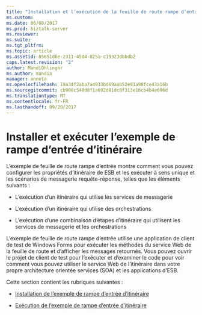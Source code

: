 ```yaml
---
title: "Installation et l’exécution de la feuille de route rampe d’entrée exemple | Documents Microsoft"
ms.custom: 
ms.date: 06/08/2017
ms.prod: biztalk-server
ms.reviewer: 
ms.suite: 
ms.tgt_pltfrm: 
ms.topic: article
ms.assetid: 85651d6e-2311-45d4-825a-c19323dbbdb2
caps.latest.revision: "2"
author: MandiOhlinger
ms.author: mandia
manager: anneta
ms.openlocfilehash: 19a34f2aba7a4933bd69aab52e91a98fce43a16b
ms.sourcegitcommit: cb908c540d8f1a692d01dc8f313e16cb4b4e696d
ms.translationtype: MT
ms.contentlocale: fr-FR
ms.lasthandoff: 09/20/2017
---
```

# <a name="installing-and-running-the-itinerary-on-ramp-sample"></a>Installer et exécuter l’exemple de rampe d’entrée d’itinéraire
L’exemple de feuille de route rampe d’entrée montre comment vous pouvez configurer les propriétés d’itinéraire de ESB et les exécuter à sens unique et les scénarios de messagerie requête-réponse, telles que les éléments suivants :  
  
-   L’exécution d’un itinéraire qui utilise les services de messagerie  
  
-   L’exécution d’un itinéraire qui utilise des orchestrations  
  
-   L’exécution d’une combinaison d’étapes d’itinéraire qui utilisent les services de messagerie et les orchestrations  
  
 L’exemple de feuille de route rampe d’entrée utilise une application de client de test de Windows Forms pour exécuter les méthodes du service Web de la feuille de route et d’afficher les messages retournés. Vous pouvez ouvrir le projet de client de test pour l’exécuter et d’examiner le code pour voir comment vous pouvez utiliser le service Web de l’itinéraire dans votre propre architecture orientée services (SOA) et les applications d’ESB.  
  
 Cette section contient les rubriques suivantes :  
  
-   [Installation de l’exemple de rampe d’entrée d’itinéraire](../esb-toolkit/installing-the-itinerary-on-ramp-sample.md)  
  
-   [Exécution de l’exemple de rampe d’entrée d’itinéraire](../esb-toolkit/running-the-itinerary-on-ramp-sample.md)